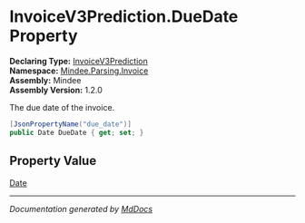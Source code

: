 ﻿<!--  
  <auto-generated>   
    The contents of this file were generated by a tool.  
    Changes to this file may be list if the file is regenerated  
  </auto-generated>   
-->

# InvoiceV3Prediction.DueDate Property

**Declaring Type:** [InvoiceV3Prediction](../index.md)  
**Namespace:** [Mindee.Parsing.Invoice](../../index.md)  
**Assembly:** Mindee  
**Assembly Version:** 1.2.0

The due date of the invoice.

```csharp
[JsonPropertyName("due_date")]
public Date DueDate { get; set; }
```

## Property Value

[Date](../../../Common/Date/index.md)

___

*Documentation generated by [MdDocs](https://github.com/ap0llo/mddocs)*
